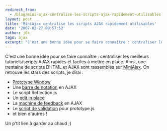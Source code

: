 ```yaml
---
redirect_from:
  - /blog/mini-ajax-centralise-les-scripts-ajax-rapidement-utilisables
layout: post
title: 'MiniAjax centralise les scripts AJAX rapidement utilisables'
date: '2007-02-27 08:57:52'
author: j0k
tags: ajax
excerpt: "C'est une bonne idée pour se faire connaître : centraliser les meilleurs tutoriels/scripts AJAX rapides et faciles à mettre en place.     \nAinsi, une trentaine de scripts DHTML et AJAX sont rassemblés sur [MiniAjax](http://www.miniajax.com/).   On retrouve les stars des scripts, je dirai :   * [Prototype      …"
---
```


C'est une bonne idée pour se faire connaître : centraliser les meilleurs tutoriels/scripts AJAX rapides et faciles à mettre en place.
Ainsi, une trentaine de scripts DHTML et AJAX sont rassemblés sur [MiniAjax](http://www.miniajax.com/).
On retrouve les stars des scripts, je dirai :

 * [Prototype Window](http://www.j0k3r.net/news-une-classe-pour-gerer-les-fenetres-avec-prototype-js-1340.html)
 * Une [barre de notation](http://www.j0k3r.net/news-systeme-de-vote-par-etoiles-en-css-1019.html) en AJAX
 * Le script Reflection.js
 * Un [edit in place](http://www.j0k3r.net/ajax-edition-a-la-volee-en-ajax-edit-in-place-5.html)
 * La [machine de feedback](http://www.j0k3r.net/news-un-widget-de-feedback-en-ajax-1343.html) en AJAX
 * Le [script de validation](http://www.j0k3r.net/news-valider-un-formulaire-avec-prototype-js-1286.html) pour prototype.js
 * et bien d'autres !

Un p'tit lien à garder au chaud ;)

